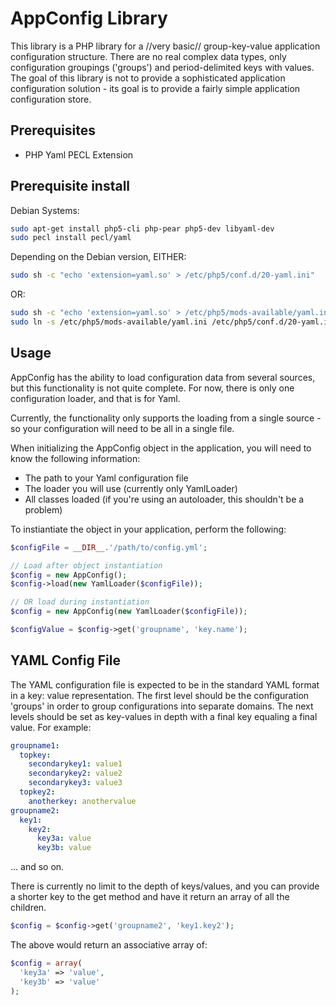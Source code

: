 # AppConfig Library
This library is a PHP library for a //very basic// group-key-value application configuration structure.  There are no real complex data types, only configuration groupings ('groups') and period-delimited keys with values.  The goal of this library is not to provide a sophisticated application configuration solution - its goal is to provide a fairly simple application configuration store.

## Prerequisites
  - PHP Yaml PECL Extension

## Prerequisite install
Debian Systems:
```bash
sudo apt-get install php5-cli php-pear php5-dev libyaml-dev
sudo pecl install pecl/yaml
````

Depending on the Debian version, EITHER:
```bash
sudo sh -c "echo 'extension=yaml.so' > /etc/php5/conf.d/20-yaml.ini"
```
OR:
```bash
sudo sh -c "echo 'extension=yaml.so' > /etc/php5/mods-available/yaml.ini"
sudo ln -s /etc/php5/mods-available/yaml.ini /etc/php5/conf.d/20-yaml.ini
```

## Usage
AppConfig has the ability to load configuration data from several sources, but this functionality is not quite complete.  For now, there is only one configuration loader, and that is for Yaml.

Currently, the functionality only supports the loading from a single source - so your configuration will need to be all in a single file.

When initializing the AppConfig object in the application, you will need to know the following information:

-  The path to your Yaml configuration file
-  The loader you will use (currently only YamlLoader)
-  All classes loaded (if you're using an autoloader, this shouldn't be a problem)

To instiantiate the object in your application, perform the following:

```php
$configFile = __DIR__.'/path/to/config.yml';

// Load after object instantiation
$config = new AppConfig();
$config->load(new YamlLoader($configFile));

// OR load during instantiation
$config = new AppConfig(new YamlLoader($configFile));

$configValue = $config->get('groupname', 'key.name');
```

## YAML Config File
The YAML configuration file is expected to be in the standard YAML format in a key: value representation.  The first level should be the configuration 'groups' in order to group configurations into separate domains.  The next levels should be set as key-values in depth with a final key equaling a final value.  For example:

```yaml
groupname1:
  topkey:
    secondarykey1: value1
    secondarykey2: value2
    secondarykey3: value3
  topkey2:
    anotherkey: anothervalue
groupname2:
  key1:
    key2:
      key3a: value
      key3b: value
```

... and so on.

There is currently no limit to the depth of keys/values, and you can provide a shorter key to the get method and have it return an array of all the children.

```php
$config = $config->get('groupname2', 'key1.key2');
```

The above would return an associative array of:
```php
$config = array(
  'key3a' => 'value',
  'key3b' => 'value'
);
```
